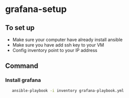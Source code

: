 # grafana-setup
## To set up 
* Make sure your computer have already install ansible
* Make sure you have add ssh key to your VM
* Config inventory point to your IP address
## Command
### Install grafana
```sh
   ansible-playbook -i inventory grafana-playbook.yml
   ```
